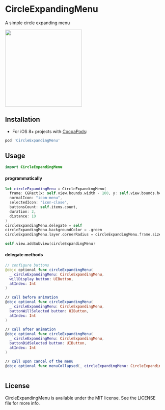 # CircleExpandingMenu
A simple circle expanding menu

<img src="https://user-images.githubusercontent.com/20268356/31155418-15035f16-a87c-11e7-8662-718fc9aa299a.gif" width="250">

## Installation

- For iOS 8+ projects with [CocoaPods](http://cocoapods.org):
```ruby
pod 'CircleExpandingMenu'
```

## Usage

```swift
import CircleExpandingMenu
```

#### programmatically
```swift
let circleExpandingMenu = CircleExpandingMenu(
  frame: CGRect(x: self.view.bounds.width - 100, y: self.view.bounds.height - 100, width: 50, height: 50),
  normalIcon: "icon-menu",
  selectedIcon: "icon-close",
  buttonsCount: self.items.count,
  duration: 2,
  distance: 10
)
circleExpandingMenu.delegate = self
circleExpandingMenu.backgroundColor = .green
circleExpandingMenu.layer.cornerRadius = circleExpandingMenu.frame.size.width / 2
    
self.view.addSubview(circleExpandingMenu)
```
#### delegate methods
```swift
// configure buttons
@objc optional func circleExpandingMenu(
  _ circleExpandingMenu: CircleExpandingMenu,
  willDisplay button: UIButton, 
  atIndex: Int
)
  
// call before animation
@objc optional func circleExpandingMenu(
  _ circleExpandingMenu: CircleExpandingMenu,
  buttonWillSelected button: UIButton,
  atIndex: Int
)
  
// call after animation
@objc optional func circleExpandingMenu(
  _ circleExpandingMenu: CircleExpandingMenu, 
  buttonDidSelected button: UIButton, 
  atIndex: Int
)
  
// call upon cancel of the menu
@objc optional func menuCollapsed(_ circleExpandingMenu: CircleExpandingMenu)
  
```

## License
CircleExpandingMenu is available under the MIT license. See the LICENSE file for more info.
